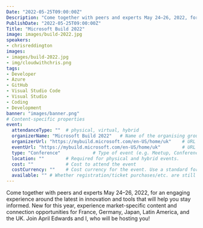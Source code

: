 ```yaml
---
Date: "2022-05-25T09:00:00Z"
Description: "Come together with peers and experts May 24–26, 2022, for an engaging experience around the latest in innovation and tools that will help you stay informed. New for this year, experience market-specific content and connection opportunities for France, Germany, Japan, Latin America, and the UK. Join April Edwards and I, who will be hosting you!"
PublishDate: "2022-05-25T09:00:00Z"
Title: "Microsoft Build 2022"
image: images/build-2022.jpg
speakers:
- chrisreddington
images:
- images/build-2022.jpg
- img/cloudwithchris.png
tags:
- Developer
- Azure
- GitHub
- Visual Studio Code
- Visual Studio
- Coding
- Development
banner: "images/banner.png"
# Content-specific properties
event:
  attendanceType: ""  # physical, virtual, hybrid
  organizerName: "Microsoft Build 2022"   # Name of the organising group / event (e.g. Name of the conference)
  organizerUrl: "https://mybuild.microsoft.com/en-US/home/uk"    # URL of the organising group
  eventUrl: "https://mybuild.microsoft.com/en-US/home/uk"        # URL of the specific event, if applicable (e.g. a meetup talk, rather than the meetup group)
  type: "Conference"            # Type of event (e.g. Meetup, Conference, etc.)
  location: ""        # Required for physical and hybrid events.
  cost: ""            # Cost to attend the event
  costCurrency: ""    # Cost currency for the event. Use a standard format - http://en.wikipedia.org/wiki/ISO_4217
  available: "" # Whether registration/ticket purchases/etc. are still available (true/false). Defaults to false when event is in past.
---
```

Come together with peers and experts May 24–26, 2022, for an engaging experience around the latest in innovation and tools that will help you stay informed. New for this year, experience market-specific content and connection opportunities for France, Germany, Japan, Latin America, and the UK. Join April Edwards and I, who will be hosting you!